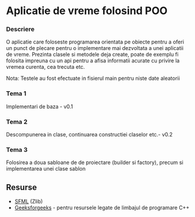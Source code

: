 # Aplicatie de vreme folosind POO

### Descriere

O aplicatie care foloseste programarea orientata pe obiecte
pentru a oferi un punct de plecare pentru o implementare mai dezvoltata a unei aplicatii de vreme. Prezinta clasele si
metodele deja create, poate de exemplu fi folosita impreuna cu un api pentru a afisa informatii acurate cu privire la
vremea curenta, cea trecuta etc.

Nota: Testele au fost efectuate in fisierul main pentru niste date aleatorii

### Tema 1

Implementari de baza - v0.1

### Tema 2

Descompunerea in clase, continuarea constructiei claselor etc.- v0.2

### Tema 3

Folosirea a doua sabloane de de proiectare (builder si factory), precum si implementarea unei clase sablon

## Resurse

- [SFML](https://github.com/SFML/SFML/tree/2.6.1) (Zlib)
- [Geeksforgeeks](https://www.geeksforgeeks.org/) - pentru resursele legate de limbajul de programare C++